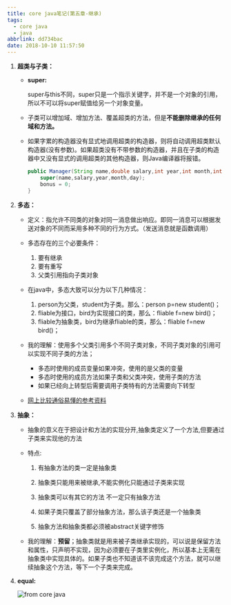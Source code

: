 ```yaml
---
title: core java笔记(第五章-继承)
tags:
  - core java
  - java
abbrlink: dd734bac
date: 2018-10-10 11:57:50
---
```


1. **超类与子类：**

   - **super:**

     super与this不同，super只是一个指示关键字，并不是一个对象的引用，所以不可以将super赋值给另一个对象变量。

   - 子类可以增加域、增加方法、覆盖超类的方法，但是**不能删除继承的任何域和方法。**

   - 如果字累的构造器没有显式地调用超类的构造器，则将自动调用超类默认构造器(没有参数)。如果超类没有不带参数的构造器，并且在子类的构造器中又没有显式的调用超类的其他构造器，则Java编译器将报错。

     ```java
     public Manager(String name,double salary,int year,int month,int day){
         super(name,salary,year,month,day);
         bonus = 0;
     }
     ```

2. **多态：**

   - 定义：指允许不同类的对象对同一消息做出响应。即同一消息可以根据发送对象的不同而采用多种不同的行为方式。（发送消息就是函数调用）

   - 多态存在的三个必要条件：

     1. 要有继承
     2. 要有重写
     3. 父类引用指向子类对象

   - 在java中，多态大致可以分为以下几种情况：

     1. person为父类，student为子类。那么：person p=new student()；
     2. fliable为接口，bird为实现接口的类，那么：fliable f=new bird()；
     3. fliable为抽象类，bird为继承fliable的类，那么：fliable f=new bird()；

   - 我的理解：使用多个父类引用多个不同子类对象，不同子类对象的引用可以实现不同子类的方法；

      - 多态时使用的成员变量如果冲突，使用的是父类的变量
      - 多态时使用的成员方法如果子类和父类冲突，使用子类的方法
      - 如果已经向上转型后需要调用子类特有的方法需要向下转型

   - [网上比较通俗易懂的参考资料](https://blog.csdn.net/lingang1991/article/details/69905944)

3. **抽象：**

   - 抽象的意义在于把设计和方法的实现分开,抽象类定义了一个方法,但要通过子类来实现他的方法

   - 特点:

     1. 有抽象方法的类一定是抽象类

     2. 抽象类只能用来被继承,不能实例化只能通过子类来实现

     3. 抽象类可以有其它的方法  不一定只有抽象方法

     4. 如果子类只覆盖了部分抽象方法，那么该子类还是一个抽象类

     5. 抽象方法和抽象类都必须被abstract关键字修饰
   - 我的理解：**预留**；抽象类就是用来被子类继承实现的，可以说是保留方法和属性，只声明不实现，因为必须要在子类里实例化，所以基本上无需在抽象类中实现具体的。如果子类也不知道该不该完成这个方法，就可以继续抽象这个方法，等下一个子类来完成。

4. **equal:**

   ![from core java](https://ws1.sinaimg.cn/large/6bdd7ec4gy1fw4e42rxwzj212e0ui7nt.jpg)

